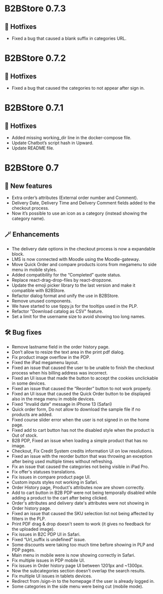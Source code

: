 # B2BStore 0.7.3
## 🚨 Hotfixes  
  - Fixed a bug that caused a blank suffix in categories URL.

# B2BStore 0.7.2
## 🚨 Hotfixes    
  - Fixed a bug that caused the categories to not appear after sign in.

# B2BStore 0.7.1
## 🚨 Hotfixes    
  - Added missing working_dir line in the docker-compose file.
  - Update Chatbot’s script hash in Upward.
  - Update README file.

# B2BStore 0.7
## 🌟 New features

  - Extra order’s attributes (External order number and Comment).
  - Delivery Date, Delivery Time and Delivery Comment fields added to the checkout process.
  - Now it’s possible to use an icon as a category (instead showing the category name).

## 🪄 Enhancements
  - The delivery date options in the checkout process is now a expandable block.
  - LMS is now connected with Moodle using the Moodle-gateway.
  - Move Quick Order and compare products icons from megamenu to side menu in mobile styles.
  - Added compatibility for the “Completed” quote status.
  - Replace react-drag-drop-files by react-dropzone.
  - Update the emoji picker library to the last version and make it compatible with B2BStore.
  - Refactor dialog format and unify the use in B2BStore.
  - Remove unused components.
  - We have started to use tippy.js for the tooltips used in the PLP.
  - Refactor "Download catalog as CSV" feature.
  - Set a limit for the username size to avoid showing too long names.

## 🛠 Bug fixes
  - Remove lastname field in the order history page.
  - Don’t allow to resize the text area in the print pdf dialog.
  - Fix product image overflow in the PDP.
  - Fixed the iPad megamenu layout.
  - Fixed an issue that caused the user to be unable to finish the checkout process when his billing address was incorrect.
  - Fixed an UI issue that made the button to accept the cookies unclickable in some devices.
  - Fixed an issue that caused the “Reorder” button to not work properly.
  - Fixed an UI issue that caused the Quick Order button to be displayed also in the mega menu in mobile devices.
  - Fixed "Invalid date" message in iPhone 13 (Safari)
  - Quick order form, Do not allow to download the sample file if no products are added.
  - Fixed course slider error when the user is not signed in on the home page.
  - Fixed add to cart button has not the disabled style when the product is Out of stock.
  - B2B PDP, Fixed an issue when loading a simple product that has no image.
  - Checkout, Fix Credit System credits information UI on low resolutions.
  - Fixed an issue with the reorder button that was throwing an exception after being used multiple times without refreshing.
  - Fix an issue that caused the categories not being visible in iPad Pro.
  - Fix offer's statuses translations.
  - Fix issues in compare product page UI.
  - Custom inputs styles not working in Safari.
  - Order History page, Product's attributes now are shown correctly.
  - Add to cart button in B2B PDP were not being temporally disabled while adding a product to the cart after being clicked.
  - Order's attributes and delivery date's attributes were not showing in Order history page.
  - Fixed an issue that caused the SKU selection list not being affected by filters in the PLP.
  - Print PDF drag & drop doesn't seem to work (it gives no feedback for the uploaded image).
  - Fix issues in B2C PDP UI in Safari.
  - Fixed “Url_suffix is undefined” issue.
  - Some discounts were taking too much time before showing in PLP and PDP pages.
  - Main menu in mobile were is now showing correctly in Safari.
  - Fix multiple issues in PDP mobile UI.
  - Fix issues in Order history page UI between 1201px and ~1300px.
  - Now the subcategories section doesn’t overlap the search results.
  - Fix multiple UI issues in tablets devices.
  - Redirect from /sign-in to the homepage if the user is already logged in.
  - Some categories in the side menu were being cut (mobile mode).